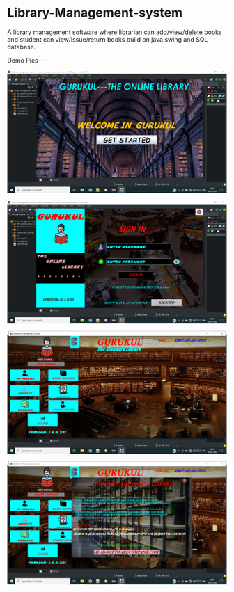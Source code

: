 # Library-Management-system

A library management software where librarian can add/view/delete books and student can view/issue/return books build on java swing and SQL database.

Demo Pics---

![](https://github.com/Divyansh6799/Gurukul-LMS/blob/master/demo/Screenshot%20(36).png)

![](https://github.com/Divyansh6799/Gurukul-LMS/blob/master/demo/Screenshot%20(37).png)

![](https://github.com/Divyansh6799/Gurukul-LMS/blob/master/demo/Screenshot%20(38).png)

![](https://github.com/Divyansh6799/Gurukul-LMS/blob/master/demo/Screenshot%20(39).png)

